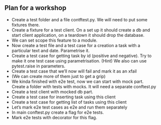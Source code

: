 ## Plan for a workshop

* Create a test folder and a file contftest.py. We will need to put some fixtures there.
* Create a fixture for a test client.  On a set up it should create a db and start client application, on a teardown it should drop the database.
* We can set scope this feature to a module.
* Now create a test file and a test case for a creation a task with a particular text and date. Parametrise it.
* Create a test case for getting task by id (positive and negative). Try to make it one test case using parametrisation. (Hint) We also can use pytest.raise in parameters.
* Create a test case that we’ll now will fail and mark it as an xfail
* (We can create more of them just to get a grip)
* We kinda finished with e2e test, now we can start with mock part. Create a  folder with tests with mocks. It will need a separate conftest.py
* Create a test client with mocked db part.
* Create  a test case for inserting task using this client
* Create a test case for getting list of tasks using this client
* Let’s mark e2e test cases as e2e and run them separately
* In main conftest.py create a flag for e2e tests.
* Mark e2e tests with decorator for this flag.
